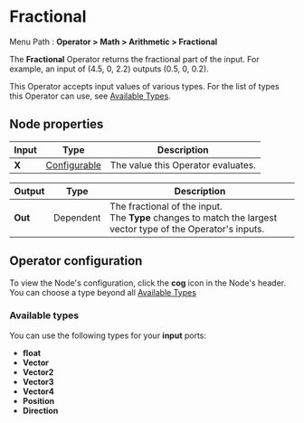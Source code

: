 # Fractional

Menu Path : **Operator > Math > Arithmetic > Fractional**  

The **Fractional** Operator returns the fractional part of the input. For example, an input of (4.5, 0, 2.2) outputs (0.5, 0, 0.2).

This Operator accepts input values of various types. For the list of types this Operator can use, see [Available Types](#available-types). 

## Node properties

| **Input** | **Type**                                | **Description**                    |
| --------- | --------------------------------------- | ---------------------------------- |
| **X**     | [Configurable](#operator-configuration) | The value this Operator evaluates. |

| **Output** | **Type**  | **Description**                                              |
| ---------- | --------- | ------------------------------------------------------------ |
| **Out**    | Dependent | The fractional of the input. <br/>The **Type** changes to match the largest vector type of the Operator's inputs. |

## Operator configuration

To view the Node's configuration, click the **cog** icon in the Node's header. You can choose a type beyond all [Available Types](#available-types)



### Available types

You can use the following types for your **input** ports:

- **float**
- **Vector**
- **Vector2**
- **Vector3**
- **Vector4**
- **Position**
- **Direction**